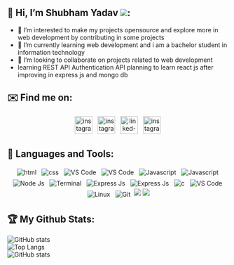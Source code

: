 ## 👋 Hi, I’m Shubham Yadav ![](https://komarev.com/ghpvc/?username=shubhamy4ever&color=lightgrey):
- 👀 I’m interested to make my projects opensource and explore more in web development by contributing in some projects
- 🌱 I’m currently learning web development and i am a bachelor student in information technology
- 💞️ I’m looking to collaborate on projects related to web development
- learning REST API Authentication API planning to learn react js after improving in express js and mongo db

## ✉️ Find me on:
<p align="center">
 <a href="https://github.com/shubhamy4ever" target="_blank" rel="noopener noreferrer"> <img src="https://img.shields.io/badge/GitHub-100000?style=for-the-badge&logo=github&logoColor=white" alt="instagram" height="40" style="vertical-align:top; margin:4px"></a>
 <a href="https://stackoverflow.com/users/13034319/shubham-yadav" target="_blank" rel="noopener noreferrer"> <img src="https://img.shields.io/badge/Stack_Overflow-FE7A16?style=for-the-badge&logo=stack-overflow&logoColor=white" alt="instagram" height="40" style="vertical-align:top; margin:4px"></a>
 <a href="https://www.linkedin.com/in/shubham-yadav-2a75a4216/" target="_blank" rel="noopener noreferrer"> <img src="https://img.shields.io/badge/LinkedIn-0077B5?style=for-the-badge&logo=linkedin&logoColor=white" alt="linked-in" height="40" style="vertical-align:top; margin:4px"></a>
 <a href="https://instagram.com/shubhamy217" target="_blank" rel="noopener noreferrer"> <img src="https://img.shields.io/badge/Instagram-E4405F?style=for-the-badge&logo=instagram&logoColor=white" alt="instagram" height="40" style="vertical-align:top; margin:4px"></a>
 
</p>

## 🧰 Languages and Tools:
<p align="center">
      <img src="https://img.shields.io/badge/HTML5-E34F26?style=for-the-badge&logo=html5&logoColor=white" alt="html"  style="vertical-align:top; margin:4px">
      <img src="https://img.shields.io/badge/CSS3-1572B6?style=for-the-badge&logo=css3&logoColor=white" alt="css"  style="vertical-align:top; margin:4px">
      <img src="https://img.shields.io/badge/Bootstrap-563D7C?style=for-the-badge&logo=bootstrap&logoColor=white" alt="VS Code" style="vertical-align:top; margin:4px">
   <img src="https://img.shields.io/badge/Pug-E3C29B?style=for-the-badge&logo=pug&logoColor=black" alt="VS Code"  style="vertical-align:top; margin:4px">    
<img src="https://img.shields.io/badge/JavaScript-323330?style=for-the-badge&logo=javascript&logoColor=F7DF1E" alt="Javascript"  style="vertical-align:top; margin:4px">
 <img src="https://img.shields.io/badge/json-5E5C5C?style=for-the-badge&logo=json&logoColor=white" alt="Javascript"  style="vertical-align:top; margin:4px">
<img src="https://img.shields.io/badge/Node.js-339933?style=for-the-badge&logo=nodedotjs&logoColor=white" alt="Node Js" style="vertical-align:top; margin:4px">
 <img src="https://img.shields.io/badge/npm-CB3837?style=for-the-badge&logo=npm&logoColor=white" alt="Terminal"  style="vertical-align:top; margin:4px">
  <img src="https://img.shields.io/badge/Express.js-000000?style=for-the-badge&logo=express&logoColor=white" alt="Express Js" style="vertical-align:top; margin:4px">
    <img src="https://img.shields.io/badge/MongoDB-4EA94B?style=for-the-badge&logo=mongodb&logoColor=white" alt="Express Js"  style="vertical-align:top; margin:4px">
      <img src=https://img.shields.io/badge/C-00599C?style=for-the-badge&logo=c&logoColor=white" alt="c"  style="vertical-align:top; margin:4px">
<img src="https://img.shields.io/badge/Visual_Studio_Code-0078D4?style=for-the-badge&logo=visual%20studio%20code&logoColor=white" alt="VS Code"  style="vertical-align:top; margin:4px">
       <img src="https://img.shields.io/badge/Linux-FCC624?style=for-the-badge&logo=linux&logoColor=black" alt="Linux"  style="vertical-align:top; margin:4px">
      <img src="https://img.shields.io/badge/Git-F05032?style=for-the-badge&logo=git&logoColor=white" alt="Git"  style="vertical-align:top; margin:4px">
<!--         <img src="https://upload.wikimedia.org/wikipedia/commons/thumb/9/91/Octicons-mark-github.svg/1200px-Octicons-mark-github.svg.png" alt="Github"  style="vertical-align:top; margin:4px">
           <img src="https://upload.wikimedia.org/wikipedia/commons/0/01/Windows_Terminal_Logo_256x256.png" alt="Terminal"  style="vertical-align:top; margin:4px"> -->
          <img src= "https://img.shields.io/badge/Postman-FF6C37?style=for-the-badge&logo=Postman&logoColor=white">
<!--            <img src="https://img.shields.io/badge/Postman-FF6C37?style=for-the-badge&logo=Postman&logoColor=white">  -->
            <img src="https://img.shields.io/badge/Heroku-430098?style=for-the-badge&logo=heroku&logoColor=white">
           
</p>

<!---
shubhamy4ever/shubhamy4ever is a ✨ special ✨ repository because its `README.md` (this file) appears on your GitHub profile.
You can click the Preview link to take a look at your changes.
--->
## 🏆 My Github Stats:                                                                                 
![GitHub stats](https://github-readme-stats.vercel.app/api?username=shubhamy4ever)   
![Top Langs](https://github-readme-stats.vercel.app/api/top-langs/?username=shubhamy4ever)<br>
![GitHub stats](https://github-readme-streak-stats.herokuapp.com/?user=shubhamy4ever)

